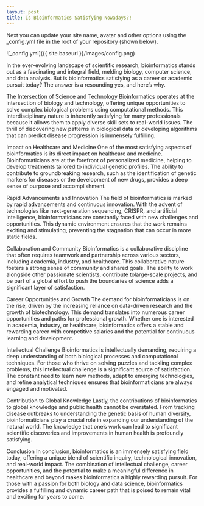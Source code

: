 ```yaml
---
layout: post
title: Is Bioinformatics Satisfying Nowadays?!
---
```


Next you can update your site name, avatar and other options using the _config.yml file in the root of your repository (shown below).

![_config.yml]({{ site.baseurl }}/images/config.png)

In the ever-evolving landscape of scientific research, bioinformatics stands out as a fascinating and integral field, melding biology, computer science, and data analysis. But is bioinformatics satisfying as a career or academic pursuit today? The answer is a resounding yes, and here’s why.

The Intersection of Science and Technology
Bioinformatics operates at the intersection of biology and technology, offering unique opportunities to solve complex biological problems using computational methods. This interdisciplinary nature is inherently satisfying for many professionals because it allows them to apply diverse skill sets to real-world issues. The thrill of discovering new patterns in biological data or developing algorithms that can predict disease progression is immensely fulfilling.

Impact on Healthcare and Medicine
One of the most satisfying aspects of bioinformatics is its direct impact on healthcare and medicine. Bioinformaticians are at the forefront of personalized medicine, helping to develop treatments tailored to individual genetic profiles. The ability to contribute to groundbreaking research, such as the identification of genetic markers for diseases or the development of new drugs, provides a deep sense of purpose and accomplishment.

Rapid Advancements and Innovation
The field of bioinformatics is marked by rapid advancements and continuous innovation. With the advent of technologies like next-generation sequencing, CRISPR, and artificial intelligence, bioinformaticians are constantly faced with new challenges and opportunities. This dynamic environment ensures that the work remains exciting and stimulating, preventing the stagnation that can occur in more static fields.

Collaboration and Community
Bioinformatics is a collaborative discipline that often requires teamwork and partnership across various sectors, including academia, industry, and healthcare. This collaborative nature fosters a strong sense of community and shared goals. The ability to work alongside other passionate scientists, contribute tolarge-scale projects, and be part of a global effort to push the boundaries of science adds a significant layer of satisfaction.

Career Opportunities and Growth
The demand for bioinformaticians is on the rise, driven by the increasing reliance on data-driven research and the growth of biotechnology. This demand translates into numerous career opportunities and paths for professional growth. Whether one is interested in academia, industry, or healthcare, bioinformatics offers a stable and rewarding career with competitive salaries and the potential for continuous learning and development.

Intellectual Challenge
Bioinformatics is intellectually demanding, requiring a deep understanding of both biological processes and computational techniques. For those who thrive on solving puzzles and tackling complex problems, this intellectual challenge is a significant source of satisfaction. The constant need to learn new methods, adapt to emerging technologies, and refine analytical techniques ensures that bioinformaticians are always engaged and motivated.

Contribution to Global Knowledge
Lastly, the contributions of bioinformatics to global knowledge and public health cannot be overstated. From tracking disease outbreaks to understanding the genetic basis of human diversity, bioinformaticians play a crucial role in expanding our understanding of the natural world. The knowledge that one’s work can lead to significant scientific discoveries and improvements in human health is profoundly satisfying.

Conclusion
In conclusion, bioinformatics is an immensely satisfying field today, offering a unique blend of scientific inquiry, technological innovation, and real-world impact. The combination of intellectual challenge, career opportunities, and the potential to make a meaningful difference in healthcare and beyond makes bioinformatics a highly rewarding pursuit. For those with a passion for both biology and data science, bioinformatics provides a fulfilling and dynamic career path that is poised to remain vital and exciting for years to come.

